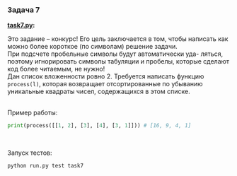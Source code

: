 ### Задача 7

<b> [task7.py](./task7.py): </b><br>

Это задание – конкурс! Его цель заключается в том, чтобы написать как можно более короткое (по символам) решение задачи. <br>
При подсчете пробельные символы будут автоматически уда- ляться, поэтому игнорировать символы табуляции и пробелы, которые сделают код более читаемым, не нужно! <br>
Дан список вложенности ровно 2. Требуется написать функцию `process(l)`, которая возвращает отсортированные по убыванию уникальные квадраты чисел, содержащихся в этом списке. <br><br>

Пример работы:
```python
print(process([[1, 2], [3], [4], [3, 1]])) # [16, 9, 4, 1]
```
<br>

Запуск тестов:
```bash
python run.py test task7
```